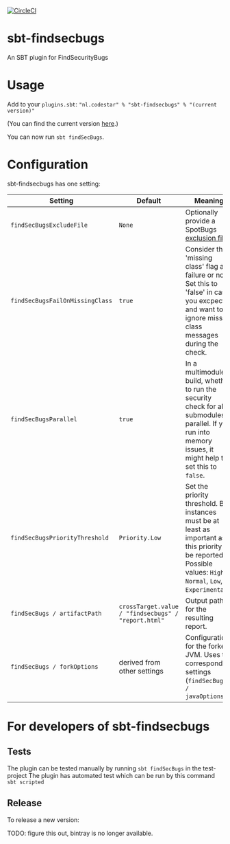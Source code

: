 [![CircleCI](https://circleci.com/gh/code-star/sbt-findsecbugs.png)](https://circleci.com/gh/code-star/sbt-findsecbugs)

# sbt-findsecbugs
An SBT plugin for FindSecurityBugs

# Usage
Add to your `plugins.sbt`: `"nl.codestar" % "sbt-findsecbugs" % "(current version)"`

(You can find the current version [here](https://github.com/code-star/sbt-findsecbugs/releases).)

You can now run `sbt findSecBugs`.

# Configuration

sbt-findsecbugs has one setting:

| Setting                         | Default                                             | Meaning                                                                                                                                                            |
|---------------------------------|-----------------------------------------------------|--------------------------------------------------------------------------------------------------------------------------------------------------------------------|
| `findSecBugsExcludeFile`        | `None`                                              | Optionally provide a SpotBugs [exclusion file](https://spotbugs.readthedocs.io/en/latest/filter.html).                                                             |
| `findSecBugsFailOnMissingClass` | `true`                                              | Consider the 'missing class' flag as failure or not. Set this to 'false' in case you excpect and want to ignore missing class messages during the check.           |
| `findSecBugsParallel`           | `true`                                              | In a multimodule build, whether to run the security check for all submodules in parallel. If you run into memory issues, it might help to set this to `false`.     |
| `findSecBugsPriorityThreshold`  | `Priority.Low`                                      | Set the priority threshold. Bug instances must be at least as important as this priority to be reported. Possible values: `High`, `Normal`, `Low`, `Experimental`. |
| `findSecBugs / artifactPath`    | `crossTarget.value / "findsecbugs" / "report.html"` | Output path for the resulting report.                                                                                                                              |
| `findSecBugs / forkOptions`     | derived from other settings                         | Configuration for the forked JVM. Uses the corresponding settings (`findSecBugs / javaOptions`).                                                                   |

# For developers of sbt-findsecbugs

## Tests
The plugin can be tested manually by running `sbt findSecBugs` in the test-project
The plugin has automated test which can be run by this command `sbt scripted`

## Release
To release a new version:

TODO: figure this out, bintray is no longer available.

